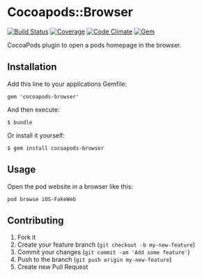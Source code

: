 # Cocoapods::Browser

[![Build Status](http://img.shields.io/travis/dealforest/cocoapods-browser.svg?style=flat)](http://travis-ci.org/dealforest/cocoapods-browser)
[![Coverage](https://img.shields.io/codeclimate/coverage/github/dealforest/cocoapods-browser.svg?style=flat)](https://codeclimate.com/github/dealforest/cocoapods-browser)
[![Code Climate](http://img.shields.io/codeclimate/github/dealforest/cocoapods-browser.svg?style=flat)](https://codeclimate.com/github/dealforest/cocoapods-browser)
[![Gem](http://img.shields.io/gem/v/cocoapods-browser.svg?style=flat)](http://rubygems.org/gems/cocoapods-browser)

CocoaPods plugin to open a pods homepage in the browser.

## Installation

Add this line to your applications Gemfile:

    gem 'cocoapods-browser'

And then execute:

    $ bundle

Or install it yourself:

    $ gem install cocoapods-browser

## Usage

Open the pod website in a browser like this:

    pod browse iOS-FakeWeb

## Contributing

1. Fork it
2. Create your feature branch (`git checkout -b my-new-feature`)
3. Commit your changes (`git commit -am 'Add some feature'`)
4. Push to the branch (`git push origin my-new-feature`)
5. Create new Pull Request
